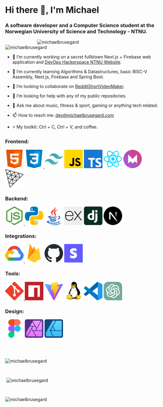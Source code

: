 <h1 align="left">Hi there 👋, I'm Michael</h1>
<h3 align="left">A software developer and a Computer Science student at the Norwegian University of Science and Technology - NTNU.</h3>

<img align="right" alt="michaelbrusegard" width="400" src="https://user-images.githubusercontent.com/56915010/234749918-91c29476-3e2b-4456-b08f-7e30621a2820.jpeg">
<p align="left"> <img src="https://komarev.com/ghpvc/?username=michaelbrusegard&label=Profile%20views&color=2f81f7&style=flat" alt="michaelbrusegard" /> </p>

- 🔭 I’m currently working on a secret fullblown Next.js + Firebase web application and [DevOps Hackerspace NTNU Website](https://github.com/hackerspace-ntnu/website).

- 🌱 I’m currently learning Algorithms & Datastructures, basic RISC-V Assembly, Next.js, Firebase and Spring Boot.

- 👯 I’m looking to collaborate on [RedditShortVideoMaker](https://github.com/michaelbrusegard/RedditShortVideoMaker).

- 🤔 I’m looking for help with any of my public repositories.

- 💬 Ask me about music, fitness & sport, gaming or anything tech related.

- 📫 How to reach me: dev@michaelbrusegard.com

- ⚡ My toolkit: Ctrl + C, Ctrl + V, and coffee.

<h3 align="left">Frontend:</h3>
<p align="left">
  <a href="https://developer.mozilla.org/docs/Web/HTML/" target="_blank" rel="noreferrer"> <img src="./assets/frontend/html.svg" alt="HTML" width="60" height="60"/></a>
  <a href="https://developer.mozilla.org/docs/Web/CSS/" target="_blank" rel="noreferrer"> <img src="./assets/frontend/css.svg" alt="CSS" width="60" height="60"/> </a>
  <a href="https://tailwindcss.com/" target="_blank" rel="noreferrer"> <img src="./assets/frontend/tailwindcss.svg" alt="Tailwind CSS" width="60" height="60"/></a>
  <a href="https://developer.mozilla.org/docs/Web/javascript/" target="_blank" rel="noreferrer"> <img src="./assets/frontend/javascript.svg" alt="Javascript" width="60" height="60"/></a>
  <a href="https://www.typescriptlang.org/" target="_blank" rel="noreferrer"> <img src="./assets/frontend/typescript.svg" alt="Typescript" width="60" height="60"/></a>
  <a href="https://react.dev/" target="_blank" rel="noreferrer"> <img src="./assets/frontend/react.svg" alt="React" width="60" height="60"/></a>
  <a href="https://www.framer.com/motion/" target="_blank" rel="noreferrer"> <img src="./assets/frontend/framermotion.svg" alt="Framer Motion" width="60" height="60"/></a>
  <a href="https://threejs.org/" target="_blank" rel="noreferrer"> <img src="./assets/frontend/threejs.svg" alt="Three.js" width="60" height="60"/></a>
</p>

<h3 align="left">Backend:</h3>
<p align="left">
  <a href="https://nodejs.org/" target="_blank" rel="noreferrer"> <img src="./assets/backend/nodejs.svg" alt="Node.js" width="60" height="60"/> </a>
  <a href="https://www.python.org/" target="_blank" rel="noreferrer"> <img src="./assets/backend/python.svg" alt="Python" width="60" height="60"/></a>
  <a href="https://www.java.com/" target="_blank" rel="noreferrer"> <img src="./assets/backend/java.svg" alt="Java" width="60" height="60"/></a>
  <a href="https://expressjs.com/" target="_blank" rel="noreferrer"> <img src="./assets/backend/express.svg" alt="Express" width="60" height="60"/></a>
  <a href="https://www.djangoproject.com/" target="_blank" rel="noreferrer"> <img src="./assets/backend/django.svg" alt="Django" width="60" height="60"/></a>
  <a href="https://nextjs.org/" target="_blank" rel="noreferrer"> <img src="./assets/backend/nextjs.svg" alt="Next.js" width="60" height="60"/></a>
</p>

<h3 align="left">Integrations:</h3>
<p align="left">
  <a href="https://cloud.google.com" target="_blank" rel="noreferrer"> <img src="./assets/integrations/googlecloudplatform.svg" alt="Google Cloud Platform" width="60" height="60"/> </a>
  <a href="https://firebase.google.com/" target="_blank" rel="noreferrer"> <img src="./assets/integrations/firebase.svg" alt="Firebase" width="60" height="60"/></a>
  <a href="https://docs.github.com/" target="_blank" rel="noreferrer"> <img src="./assets/integrations/github.svg" alt="Github CI/CD and DevOps" width="60" height="60"/></a>
  <a href="https://stripe.com/" target="_blank" rel="noreferrer"> <img src="./assets/integrations/stripe.svg" alt="Stripe" width="60" height="60"/></a>
</p>

<h3 align="left">Tools:</h3>
<p align="left">
  <a href="https://git-scm.com/" target="_blank" rel="noreferrer"> <img src="./assets/tools/git.svg" alt="Git" width="60" height="60"/> </a>
  <a href="https://www.npmjs.com/" target="_blank" rel="noreferrer"> <img src="./assets/tools/nodepackagemanager.svg" alt="Node Package Manager" width="60" height="60"/></a>
  <a href="https://vitejs.dev/" target="_blank" rel="noreferrer"> <img src="./assets/tools/vite.svg" alt="Vite" width="60" height="60"/></a>
  <a href="https://www.linux.org/" target="_blank" rel="noreferrer"> <img src="./assets/tools/linux.svg" alt="Linux" width="60" height="60"/></a>
  <a href="https://code.visualstudio.com/" target="_blank" rel="noreferrer"> <img src="./assets/tools/vscode.svg" alt="Visual Studio Code" width="60" height="60"/></a>
  <a href="https://openai.com/blog/chatgpt/" target="_blank" rel="noreferrer"> <img src="./assets/tools/chatgpt.svg" alt="ChatGPT" width="60" height="60"/></a>
</p>

<h3 align="left">Design:</h3>
<p align="left">
  <a href="https://www.figma.com/" target="_blank" rel="noreferrer"> <img src="./assets/design/figma.svg" alt="Figma" width="60" height="60"/></a>
  <a href="https://affinity.serif.com/photo/" target="_blank" rel="noreferrer"> <img src="./assets/design/affinityphoto.svg" alt="Affinity Photo" width="60" height="60"/></a>
  <a href="https://affinity.serif.com/designer/" target="_blank" rel="noreferrer"> <img src="./assets/design/affinitydesigner.svg" alt="Affinity Designer" width="60" height="60"/></a>
</p>

<br/>
<br/>

<p><img align="center" src="https://github-readme-streak-stats.herokuapp.com/?user=michaelbrusegard&theme=github_dark&count_private=true" alt="michaelbrusegard" /></p>

<br/>

<p>&nbsp;<img align="center" src="https://github-readme-stats.vercel.app/api?username=michaelbrusegard&show_icons=true&theme=github_dark&locale=en&count_private=true" alt="michaelbrusegard" /></p>

<br/>

<p><img align="left" src="https://github-readme-stats.vercel.app/api/top-langs?username=michaelbrusegard&show_icons=true&theme=github_dark&locale=en&layout=compact&count_private=true" alt="michaelbrusegard" /></p>

